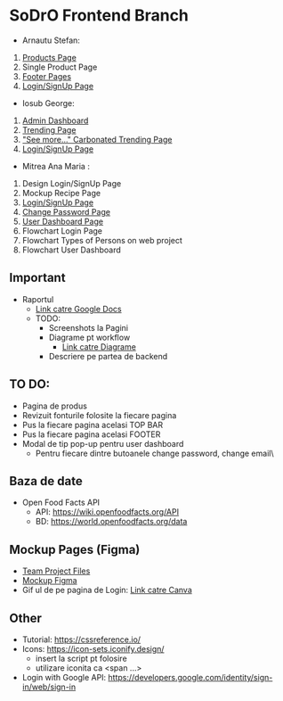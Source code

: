 # SoDrO Frontend Branch

* Arnautu Stefan:
1) [Products Page](https://github.com/AnaMitrea/SoDrO/blob/frontend/Frontend/pages/products.html)
2) Single Product Page
3) [Footer Pages](https://github.com/AnaMitrea/SoDrO/tree/frontend/footer-pages)
4) [Login/SignUp Page](https://github.com/AnaMitrea/SoDrO/blob/frontend/Frontend/pages/login.html)

* Iosub George:
1) [Admin Dashboard](https://github.com/AnaMitrea/SoDrO/blob/frontend/Frontend/pages/admin.html)
2) [Trending Page](https://github.com/AnaMitrea/SoDrO/blob/frontend/Frontend/pages/trending.html)
3) ["See more..." Carbonated Trending Page](https://github.com/AnaMitrea/SoDrO/blob/frontend/Frontend/pages/seeMore-Carbonated.html)
4) [Login/SignUp Page](https://github.com/AnaMitrea/SoDrO/blob/frontend/Frontend/pages/login.html)


* Mitrea Ana Maria :
1) Design Login/SignUp Page
2) Mockup Recipe Page
3) [Login/SignUp Page](https://github.com/AnaMitrea/SoDrO/blob/frontend/Frontend/pages/login.html)
4) [Change Password Page](https://github.com/AnaMitrea/SoDrO/blob/frontend/Frontend/pages/change-psswd.html)
5) [User Dashboard Page](https://github.com/AnaMitrea/SoDrO/blob/frontend/Frontend/pages/dashboard.html)
6) Flowchart Login Page
7) Flowchart Types of Persons on web project
8) Flowchart User Dashboard

Important
-
- Raportul
  - [Link catre Google Docs](https://docs.google.com/document/d/1EpaB2dD9dGkpIuNEiEwlLKstR_VZaf8X6zi2vS0TJ8w/edit?usp=sharing) 
  - TODO: 
    - Screenshots la Pagini 
    - Diagrame pt workflow
      - [Link catre Diagrame](https://app.diagrams.net/#G1NGb63_7A5tcBbludx_GAKAUkzINydGFb) 
    - Descriere pe partea de backend

TO DO:
- 
- Pagina de produs
- Revizuit fonturile folosite la fiecare pagina
- Pus la fiecare pagina acelasi TOP BAR
- Pus la fiecare pagina acelasi FOOTER
- Modal de tip pop-up pentru user dashboard
  - Pentru fiecare dintre butoanele change password, change email\


Baza de date
-
- Open Food Facts API
  - API: https://wiki.openfoodfacts.org/API 
  - BD: https://world.openfoodfacts.org/data

Mockup Pages (Figma)
-
- [Team Project Files](https://www.figma.com/files/project/52608614/SoDro---Team-Project?fuid=1089204224887292505)
- [Mockup Figma](https://www.figma.com/file/qEBOpYWrTUl1x5rrWwL7kO/Frontend-MockUps?node-id=260%3A2) 
- Gif ul de pe pagina de Login: [Link catre Canva](https://www.canva.com/design/DAE9xmvDLaQ/KA_Z85hGtcc97XENn50lXQ/view?utm_content=DAE9xmvDLaQ&utm_campaign=designshare&utm_medium=link2&utm_source=sharebutton)

Other
-
- Tutorial: https://cssreference.io/
- Icons: https://icon-sets.iconify.design/
  - insert la script pt folosire
  - utilizare iconita ca <span ...></span>
- Login with Google API: https://developers.google.com/identity/sign-in/web/sign-in
